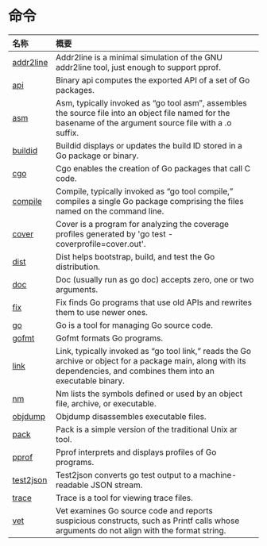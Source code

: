 # 命令

 名称                                                 | 概要
:-----------------------------------------------------|:------------------------------------------------------------------------------------------------------------------------------------------------------------------------
 [addr2line](https://golang.google.cn/cmd/addr2line/) | Addr2line is a minimal simulation of the GNU addr2line tool, just enough to support pprof.
 [api](https://golang.google.cn/cmd/api/)             | Binary api computes the exported API of a set of Go packages.
 [asm](https://golang.google.cn/cmd/asm/)             | Asm, typically invoked as “go tool asm”, assembles the source file into an object file named for the basename of the argument source file with a .o suffix.
 [buildid](https://golang.google.cn/cmd/buildid/)     | Buildid displays or updates the build ID stored in a Go package or binary.
 [cgo](https://golang.google.cn/cmd/cgo/)             | Cgo enables the creation of Go packages that call C code.
 [compile](https://golang.google.cn/cmd/compile/)     | Compile, typically invoked as “go tool compile,” compiles a single Go package comprising the files named on the command line.
 [cover](https://golang.google.cn/cmd/cover/)         | Cover is a program for analyzing the coverage profiles generated by 'go test -coverprofile=cover.out'.
 [dist](https://golang.google.cn/cmd/dist/)           | Dist helps bootstrap, build, and test the Go distribution.
 [doc](https://golang.google.cn/cmd/doc/)             | Doc (usually run as go doc) accepts zero, one or two arguments.
 [fix](https://golang.google.cn/cmd/fix/)             | Fix finds Go programs that use old APIs and rewrites them to use newer ones.
 [go](https://golang.google.cn/cmd/go/)               | Go is a tool for managing Go source code.
 [gofmt](https://golang.google.cn/cmd/gofmt/)         | Gofmt formats Go programs.
 [link](https://golang.google.cn/cmd/link/)           | Link, typically invoked as “go tool link,” reads the Go archive or object for a package main, along with its dependencies, and combines them into an executable binary.
 [nm](https://golang.google.cn/cmd/nm/)               | Nm lists the symbols defined or used by an object file, archive, or executable.
 [objdump](https://golang.google.cn/cmd/objdump/)     | Objdump disassembles executable files.
 [pack](https://golang.google.cn/cmd/pack/)           | Pack is a simple version of the traditional Unix ar tool.
 [pprof](https://golang.google.cn/cmd/pprof/)         | Pprof interprets and displays profiles of Go programs.
 [test2json](https://golang.google.cn/cmd/test2json/) | Test2json converts go test output to a machine-readable JSON stream.
 [trace](https://golang.google.cn/cmd/trace/)         | Trace is a tool for viewing trace files.
 [vet](https://golang.google.cn/cmd/vet/)             | Vet examines Go source code and reports suspicious constructs, such as Printf calls whose arguments do not align with the format string.




